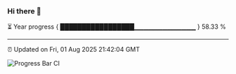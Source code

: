 ### Hi there 👋

⏳ Year progress { █████████████████▁▁▁▁▁▁▁▁▁▁▁▁▁ } 58.33 %

---

⏰ Updated on Fri, 01 Aug 2025 21:42:04 GMT

![Progress Bar CI](https://github.com/IshwaranRudhara/GIT-ACTION/workflows/Progress%20Bar%20CI/badge.svg)
